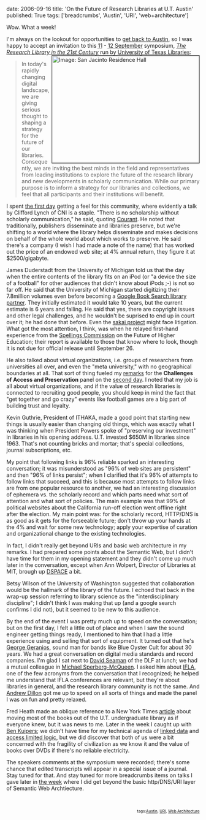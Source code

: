 date: 2006-09-16
title: 'On the Future of Research Libraries at U.T. Austin'
published: True
tags: ['breadcrumbs', 'Austin', 'URI', 'web+architecture']

<p>Wow. What a week!</p>

<p><span class="vevent">I'm always on the lookout for opportunities to <a href="http://www.flickr.com/photos/dckc/tags/austin/">get back to <span class="location">Austin</span></a>, so I was happy to accept an invitation to this <abbr class="dtstart" title="2006-09-11">11</abbr> - <abbr class="dtend" title="2006-09-13">12 September</abbr> symposium, <cite class="summary"><a href="http://www.utexas.edu/president/symposium/index.html" class="url">The Research Library in the 21st Century</a></cite><span class="description"> run by <a href="http://www.lib.utexas.edu/">University of Texas Libraries</a>:<a href="http://www.utexas.edu/president/symposium/agenda.html"><img width="384" height="280" border="1" align="right" src="http://www.utexas.edu/president/symposium/agenda.asp_files/sjh1.jpg" alt="Image: San Jacinto Residence Hall" /></a></span></span></p>

<blockquote cite="http://www.utexas.edu/president/symposium/index.html">In today's rapidly changing digital landscape, we are giving serious thought to shaping a strategy for the future of our libraries. Consequently, we are inviting the best minds in the field and representatives from leading institutions to explore the future of the research library and new developments in scholarly communication. While our primary purpose is to inform a strategy for our libraries and collections, we feel that all participants and their institutions will benefit. </blockquote><p>I spent <a href="http://www.utexas.edu/president/symposium/day1.html">the first day</a> getting a feel for this community, where evidently a talk by						Clifford Lynch of CNI is a staple. "There is no scholarship without scholarly communication," he said, quoting <a href="http://www.firstmonday.org/issues/issue11_8/courant/index.html">Courant</a>. He noted that traditionally, publishers disseminate and libraries preserve, but we're shifting to a world where the library helps
disseminate and makes decisions on behalf of the whole world about which works to preserve. He said there's a company (I wish I had made a note of the name) that has worked out the price of an endowed web site; at 4% annual return, they figure it at $2500/gigabyte.<br/>
</p>

<p><span class="vcard" id="Duderstadt"><span class="fn">James Duderstadt</span> from the <span class="org">University of Michigan</span></span>  told us that the day when the entire contents of the library fits on an iPod (or "a device the size of a football" for other audiences that didn't know about iPods ;-) is not so far off. He said that the University of Michigan started digitizing their 7.8million volumes even before becoming a <a href="http://books.google.com/googlebooks/partners.html">Google Book Search library partner</a>. They initially estimated it would take 10 years, but the current estimate is 6 years and falling. He said that yes, there are copyright issues and other legal challenges, and he wouldn't be suprised to end up in court over it; he had done that before. Even the <a href="http://www.sakaiproject.org/index.php?option=com_content&amp;task=view&amp;id=103&amp;Itemid=208">sakai project</a> might face litigation. What got the most attention, I think, was when he relayed first-hand experience from the <a href="http://en.wikipedia.org/wiki/Commission_on_the_Future_of_Higher_Education">Spellings Commission</a> on the Future of Higher Education; their report is available to those that know where to look, though it is not due for official release until September 26.</p>

<p>He also talked about virtual organizations, i.e. groups of researchers from universities all over, and even the "meta university," with no geographical boundaries at all. That sort of thing fueled my <a href="http://www.w3.org/2006/09dc-aus/ap90">remarks</a> for the <strong>Challenges of Access and Preservation</strong> panel on the <a href="http://www.utexas.edu/president/symposium/day2.html">second day</a>. I noted that my job is all about virtual organizations, and if the value of research libraries is connected to recruiting good people, you should keep in mind the fact that "get together and go crazy" events like football games are a big part of building trust and loyalty.</p>

<p><span class="vcard" id="KevinG"><span class="fn">Kevin Guthrie</span>, <span class="title">President</span> of <span class="org">ITHAKA</span></span>, made a good point that starting new things is usually easier than changing old things, which was exactly what I was thinking when President Powers spoke of "preserving our investment" in libraries in his opening address. U.T. invested $650M in libraries since 1963. That's not counting bricks and mortar; that's special collections, journal subscriptions, etc.</p>

<p>My point that following links is 96% reliable sparked an interesting conversation; it was misunderstood as "96% of web sites are persistent" and then "96% of links persist"; when I clarified that it's 96% of attempts to follow links that succeed, and this is because most attempts to follow links are from one popular resource to another, we had an interesting discussion of ephemera vs. the scholarly record and which parts need what sort of attention and what sort of policies. The main example was that 99% of political websites about the California run-off election went offline right after the election. My main point was: for the scholarly record, HTTP/DNS is as good as it gets for the forseeable future; don't throw up your hands at the 4% and wait for some new technology; apply your expertise of curation and organizational change to the existing technologies.</p>

<p>In fact, I didn't really get beyond URIs and basic web architecture in my remarks. I had prepared some points about the Semantic Web, but I didn't have time for them in my opening statement and they didn't come up much later in the conversation, except when Ann Wolpert, Director of Libraries at MIT, brough up <a href="http://www.dspace.org/">DSPACE</a> a bit.</p>

<p>Betsy Wilson of the University of Washington suggested that collaboration would be the hallmark of the library of the future. I echoed that back in the wrap-up session referring to library science as the "interdisciplinary discipline"; I didn't think I was making that up (and a google search confirms I did not), but it seemed to be new to this audience.</p>

<p>By the end of the event I was pretty much up to speed on the conversation; but on the first day, I felt a little out of place and when I saw the sound engineer getting things ready, I mentioned to him that I had a little experience using and selling that sort of equipment. It turned out that he's <a href="http://www.hotrails.co.uk/blueskybag/georgegeranios/">George Geranios</a>, sound man for bands like Blue Oyster Cult for about 30 years. We had a great conversation on digital media standards and record companies. I'm glad I sat next to <span class="vcard" id="Seaman"><a class="url" href="http://www.diglib.org/staff/dmsbio.htm"><span class="fn">David Seaman</span></a> of the <span class="org">DLF</span></span> at lunch; we had a mutual colleague in <span class="vcard"><a class="url fn" href="http://www.w3.org/People/cmsmcq/">Michael Sperberg-McQueen</a></span>. I asked him about <a href="http://www.ifla.org/">IFLA</a>, one of the few acronyms from the conversation that I recognized; he helped me understand that IFLA conferences are relevant, but they're about libraries in general, and the research library community is not the same. And <a href="http://www.ischool.utexas.edu/~adillon/">Andrew Dillon</a> got me up to speed on all sorts of things and made the panel I was on fun and pretty relaxed.</p>

<p>Fred Heath made an oblique reference to a New York Times <a href="http://www.nytimes.com/2005/05/14/education/14library.html?ei=5088&amp;en=594e613ac6e9a350&amp;ex=1273723200&amp;pagewanted=all">article</a> about moving most of the books out of the U.T. undergraduate library as if everyone knew, but it was news to me. Later in the week I caught up with <a href="http://www.cs.utexas.edu/users/kuipers/">Ben Kuipers</a>; we didn't have time for my technical agenda of <a href="http://www.w3.org/DesignIssues/LinkedData">linked data</a> and <a href="http://www.cs.utexas.edu/users/qr/algernon.html">access limited logic</a>, but we did discover that both of us were a bit concerned with the fragility of civilization as we know it and the value of books over DVDs if there's no reliable electricity.<br/>
</p>

 <p>The speakers comments at the symposium were recorded; there's some chance that edited transcripts will appear in a special issue of a journal. Stay tuned for that. And stay tuned for more breadcrumbs items on talks I gave later in <a href="http://www.w3.org/2006/09dc-aus/aus-aa">the week</a> where I did get beyond the basic http/DNS/URI layer of Semantic Web Archtiecture.<br/>
</p>

<p><br/>
</p>

<!-- technorati tags begin --><p style="font-size:10px;text-align:right;">tags:<a href="http://del.icio.us/connolly/Austin" rel="tag">Austin</a>, <a href="http://del.icio.us/connolly/URI" rel="tag">URI</a>, <a href="http://del.icio.us/connolly/web+architecture" rel="tag">Web Architecture</a></p><!-- technorati tags end -->